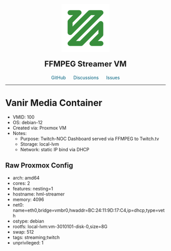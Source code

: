 <div align='center'>
    <a href='https://www.ffmpeg.org/' target='_blank' rel='noopener noreferrer'>
    <img src='https://raw.githubusercontent.com/onyxjeff/vanir-cluster/main/images/ffmpeg.png' alt='Logo' style='width:150px;height:150px;'/>
    </a>

<h2 style='font-size: 24px; margin: 20px 0;'>FFMPEG Streamer VM</h2>

<span style='margin: 0 10px;'>
    <i class="fa fa-github fa-fw" style="color: #f5f5f5;"></i>
    <a href='https://github.com/community-scripts/ProxmoxVE' target='_blank' rel='noopener noreferrer' style='text-decoration: none; color: #00617f;'>GitHub</a>
</span>
<span style='margin: 0 10px;'>
    <i class="fa fa-comments fa-fw" style="color: #f5f5f5;"></i>
    <a href='https://github.com/community-scripts/ProxmoxVE/discussions' target='_blank' rel='noopener noreferrer' style='text-decoration: none; color: #00617f;'>Discussions</a>
</span>
<span style='margin: 0 10px;'>
    <i class="fa fa-exclamation-circle fa-fw" style="color: #f5f5f5;"></i>
    <a href='https://github.com/community-scripts/ProxmoxVE/issues' target='_blank' rel='noopener noreferrer' style='text-decoration: none; color: #00617f;'>Issues</a>
</span>
</div>

---

# Vanir Media Container
- VMID: 100
- OS: debian-12
- Created via: Proxmox VM
- Notes:
  - Purpose: Twitch-NOC Dashboard served via FFMPEG to Twitch.tv
  - Storage: local-lvm
  - Network: static IP bind via DHCP

## Raw Proxmox Config
- arch: amd64
- cores: 2
- features: nesting=1
- hostname: hml-streamer
- memory: 4096
- net0: name=eth0,bridge=vmbr0,hwaddr=BC:24:11:9D:17:C4,ip=dhcp,type=veth
- ostype: debian
- rootfs: local-lvm:vm-3010101-disk-0,size=8G
- swap: 512
- tags: streaming;twitch
- unprivileged: 1